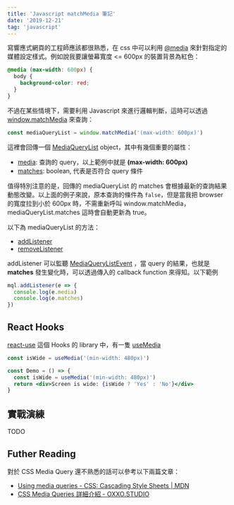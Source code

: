 ```yaml
---
title: 'Javascript matchMedia 筆記'
date: '2019-12-21'
tag: 'javascript'
---
```


寫響應式網頁的工程師應該都很熟悉，在 css 中可以利用 [@media](https://developer.mozilla.org/en-US/docs/Web/CSS/Media_Queries/Using_media_queries) 來針對指定的媒體設定樣式。例如說我要讓螢幕寬度 <= 600px 的裝置背景為紅色：

```css
@media (max-width: 600px) {
  body {
    background-color: red;
  }
}
```

不過在某些情境下，需要利用 Javascript 來進行邏輯判斷，這時可以透過 [window.matchMedia](https://developer.mozilla.org/en-US/docs/Web/API/Window/matchMedia) 來查詢：

```js
const mediaQueryList = window.matchMedia('(max-width: 600px)')
```

這裡會回傳一個 [MediaQueryList](https://developer.mozilla.org/en-US/docs/Web/API/MediaQueryList) object，其中有幾個重要的屬性：

- [media](https://developer.mozilla.org/en-US/docs/Web/API/MediaQueryList/media): 查詢的 query，以上範例中就是 **(max-width: 600px)**
- [matches](https://developer.mozilla.org/en-US/docs/Web/API/MediaQueryList/matches): boolean, 代表是否符合 query 條件

值得特別注意的是，回傳的 mediaQueryList 的 matches 會根據最新的查詢結果動態改變。以上面的例子來說，原本查詢的條件為 `false`，但是當我把 browser 的寬度拉到小於 600px 時，不需重新呼叫 window.matchMedia，mediaQueryList.matches 這時會自動更新為 true。

以下為 mediaQueryList 的方法：

- [addListener](https://developer.mozilla.org/en-US/docs/Web/API/MediaQueryList/addListener)
- [removeListener](https://developer.mozilla.org/en-US/docs/Web/API/MediaQueryList/removeListener)

addListener 可以監聽 [MediaQueryListEvent](https://developer.mozilla.org/en-US/docs/Web/API/MediaQueryListEvent) ，當 query 的結果，也就是 **matches** 發生變化時，可以透過傳入的 callback function 來得知。以下範例

```js
mql.addListener(e => {
  console.log(e.media)
  console.log(e.matches)
})
```

## React Hooks

[react-use](https://github.com/streamich/react-use) 這個 Hooks 的 library 中，有一隻 [useMedia](https://github.com/streamich/react-use/blob/master/docs/useMedia.md)

```jsx
const isWide = useMedia('(min-width: 480px)')

const Demo = () => {
  const isWide = useMedia('(min-width: 480px)')
  return <div>Screen is wide: {isWide ? 'Yes' : 'No'}</div>
}
```

## 實戰演練

TODO

## Futher Reading

對於 CSS Media Query 還不熟悉的話可以參考以下兩篇文章：

- [Using media queries - CSS: Cascading Style Sheets | MDN](https://developer.mozilla.org/en-US/docs/Web/CSS/Media_Queries/Using_media_queries)
- [CSS Media Queries 詳細介紹 - OXXO.STUDIO](https://www.oxxostudio.tw/articles/201810/css-media-queries.html)
